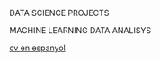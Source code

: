 DATA SCIENCE PROJECTS

MACHINE LEARNING
DATA ANALISYS


[cv en espanyol](https://fvgm-spec.github.io/CV/felix_gutierrez_cv_english.pdf)
